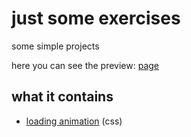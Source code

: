 # just some exercises

some simple projects

here you can see the preview:
    [page](https://faqawarc.github.io/frontend_prac/)

## what it contains

- [loading animation](loading/index.html) (css)